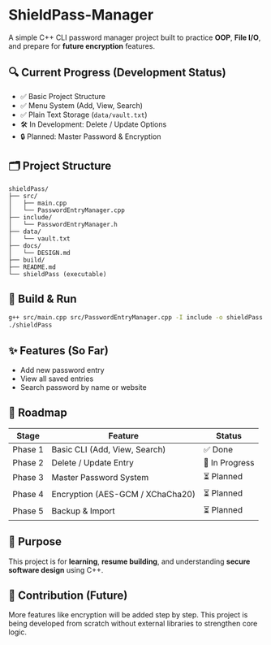# ShieldPass-Manager

A simple C++ CLI password manager project built to practice **OOP**, **File I/O**, and prepare for **future encryption** features.

## 🔍 Current Progress (Development Status)

- ✅ Basic Project Structure
- ✅ Menu System (Add, View, Search)
- ✅ Plain Text Storage (`data/vault.txt`)
- 🛠 In Development: Delete / Update Options
- 🔒 Planned: Master Password & Encryption

## 🗂 Project Structure

```
shieldPass/
├── src/
│   ├── main.cpp
│   └── PasswordEntryManager.cpp
├── include/
│   └── PasswordEntryManager.h
├── data/
│   └── vault.txt
├── docs/
│   └── DESIGN.md
├── build/
├── README.md
└── shieldPass (executable)
```

## 🚀 Build & Run

```bash
g++ src/main.cpp src/PasswordEntryManager.cpp -I include -o shieldPass
./shieldPass
```

## ✨ Features (So Far)

- Add new password entry
- View all saved entries
- Search password by name or website

## 🧭 Roadmap

| Stage   | Feature                          | Status         |
| ------- | -------------------------------- | -------------- |
| Phase 1 | Basic CLI (Add, View, Search)    | ✅ Done        |
| Phase 2 | Delete / Update Entry            | 🔄 In Progress |
| Phase 3 | Master Password System           | ⏳ Planned     |
| Phase 4 | Encryption (AES-GCM / XChaCha20) | ⏳ Planned     |
| Phase 5 | Backup & Import                  | ⏳ Planned     |

## 🎯 Purpose

This project is for **learning**, **resume building**, and understanding **secure software design** using C++.

## 🤝 Contribution (Future)

More features like encryption will be added step by step. This project is being developed from scratch without external libraries to strengthen core logic.
